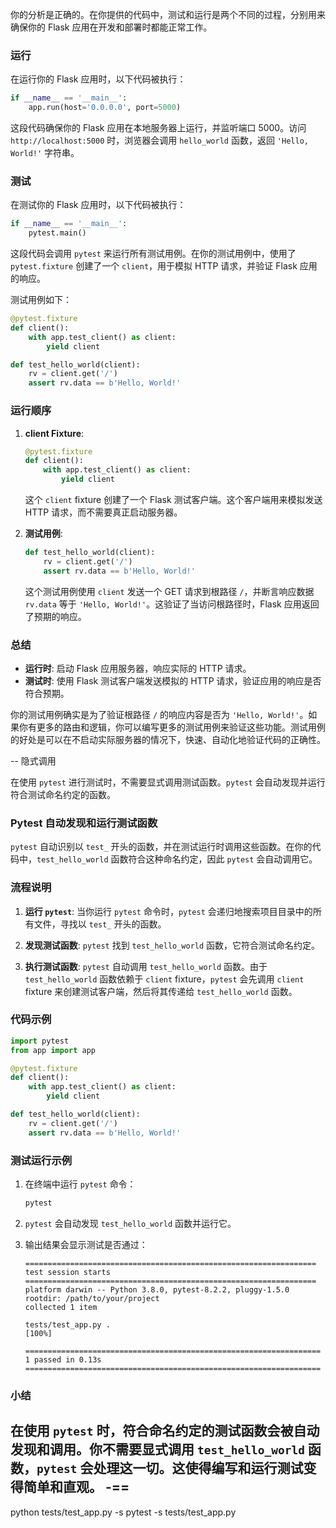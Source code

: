 <!-- 'Hello, World!' -->
你的分析是正确的。在你提供的代码中，测试和运行是两个不同的过程，分别用来确保你的 Flask 应用在开发和部署时都能正常工作。

### 运行
在运行你的 Flask 应用时，以下代码被执行：
```python
if __name__ == '__main__':
    app.run(host='0.0.0.0', port=5000)
```
这段代码确保你的 Flask 应用在本地服务器上运行，并监听端口 5000。访问 `http://localhost:5000` 时，浏览器会调用 `hello_world` 函数，返回 `'Hello, World!'` 字符串。

### 测试
在测试你的 Flask 应用时，以下代码被执行：
```python
if __name__ == '__main__':
    pytest.main()
```
这段代码会调用 `pytest` 来运行所有测试用例。在你的测试用例中，使用了 `pytest.fixture` 创建了一个 `client`，用于模拟 HTTP 请求，并验证 Flask 应用的响应。

测试用例如下：
```python
@pytest.fixture
def client():
    with app.test_client() as client:
        yield client

def test_hello_world(client):
    rv = client.get('/')
    assert rv.data == b'Hello, World!'
```

### 运行顺序
1. **client Fixture**:
   ```python
   @pytest.fixture
   def client():
       with app.test_client() as client:
           yield client
   ```
   这个 `client` fixture 创建了一个 Flask 测试客户端。这个客户端用来模拟发送 HTTP 请求，而不需要真正启动服务器。

2. **测试用例**:
   ```python
   def test_hello_world(client):
       rv = client.get('/')
       assert rv.data == b'Hello, World!'
   ```
   这个测试用例使用 `client` 发送一个 GET 请求到根路径 `/`，并断言响应数据 `rv.data` 等于 `'Hello, World!'`。这验证了当访问根路径时，Flask 应用返回了预期的响应。

### 总结
- **运行时**: 启动 Flask 应用服务器，响应实际的 HTTP 请求。
- **测试时**: 使用 Flask 测试客户端发送模拟的 HTTP 请求，验证应用的响应是否符合预期。

你的测试用例确实是为了验证根路径 `/` 的响应内容是否为 `'Hello, World!'`。如果你有更多的路由和逻辑，你可以编写更多的测试用例来验证这些功能。测试用例的好处是可以在不启动实际服务器的情况下，快速、自动化地验证代码的正确性。

--
隐式调用

在使用 `pytest` 进行测试时，不需要显式调用测试函数。`pytest` 会自动发现并运行符合测试命名约定的函数。

### Pytest 自动发现和运行测试函数

`pytest` 自动识别以 `test_` 开头的函数，并在测试运行时调用这些函数。在你的代码中，`test_hello_world` 函数符合这种命名约定，因此 `pytest` 会自动调用它。

### 流程说明

1. **运行 `pytest`**:
   当你运行 `pytest` 命令时，`pytest` 会递归地搜索项目目录中的所有文件，寻找以 `test_` 开头的函数。

2. **发现测试函数**:
   `pytest` 找到 `test_hello_world` 函数，它符合测试命名约定。

3. **执行测试函数**:
   `pytest` 自动调用 `test_hello_world` 函数。由于 `test_hello_world` 函数依赖于 `client` fixture，`pytest` 会先调用 `client` fixture 来创建测试客户端，然后将其传递给 `test_hello_world` 函数。

### 代码示例

```python
import pytest
from app import app

@pytest.fixture
def client():
    with app.test_client() as client:
        yield client

def test_hello_world(client):
    rv = client.get('/')
    assert rv.data == b'Hello, World!'
```

### 测试运行示例

1. 在终端中运行 `pytest` 命令：

   ```bash
   pytest
   ```

2. `pytest` 会自动发现 `test_hello_world` 函数并运行它。

3. 输出结果会显示测试是否通过：

   ```plaintext
   ================================================================= test session starts =================================================================
   platform darwin -- Python 3.8.0, pytest-8.2.2, pluggy-1.5.0
   rootdir: /path/to/your/project
   collected 1 item                                                                                                                                     

   tests/test_app.py .                                                                                                                            [100%]

   ================================================================== 1 passed in 0.13s ==================================================================
   ```

### 小结

在使用 `pytest` 时，符合命名约定的测试函数会被自动发现和调用。你不需要显式调用 `test_hello_world` 函数，`pytest` 会处理这一切。这使得编写和运行测试变得简单和直观。
-==
---
python tests/test_app.py -s
pytest -s tests/test_app.py

